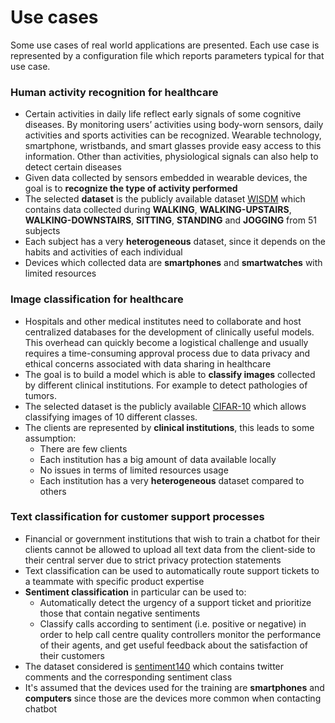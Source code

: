 # Use cases
Some use cases of real world applications are presented. Each use case is represented by a configuration file which reports 
parameters typical for that use case.

### Human activity recognition for healthcare
- Certain activities in daily life reflect early signals of some cognitive diseases. By monitoring users’ activities using 
body-worn sensors, daily activities and sports activities can be recognized. Wearable technology, smartphone, wristbands, 
and smart glasses provide easy access to this information. Other than activities, physiological signals can also help to detect certain diseases
- Given data collected by sensors embedded in wearable devices, the goal is to **recognize the type of activity performed**
- The selected **dataset** is the publicly available dataset [WISDM](https://www.cis.fordham.edu/wisdm/dataset.php) which contains 
data collected during **WALKING**, **WALKING-UPSTAIRS**, **WALKING-DOWNSTAIRS**, **SITTING**, **STANDING** and **JOGGING** from 51 subjects
- Each subject has a very **heterogeneous** dataset, since it depends on the habits and activities of each individual
- Devices which collected data are **smartphones** and **smartwatches** with limited resources

### Image classification for healthcare
- Hospitals and other medical institutes need to collaborate and host centralized databases for the development of 
clinically useful models. This overhead can quickly become a logistical challenge and usually requires a time-consuming 
approval process due to data privacy and ethical concerns associated with data sharing in healthcare
- The goal is to build a model which is able to **classify images** collected by different clinical institutions.
For example to detect pathologies of tumors.
- The selected dataset is the publicly available [CIFAR-10](https://www.cs.toronto.edu/%7Ekriz/cifar.html) which allows classifying images of 10 different classes.
- The clients are represented by **clinical institutions**, this leads to some assumption:
   - There are few clients
   - Each institution has a big amount of data available locally
   - No issues in terms of limited resources usage
   - Each institution has a very **heterogeneous** dataset compared to others

### Text classification for customer support processes
- Financial or government institutions that wish to train a chatbot for their clients cannot be allowed to upload all 
text data from the client-side to their central server due to strict privacy protection statements
- Text classification can be used to automatically route support tickets to a teammate
   with specific product expertise
- **Sentiment classification** in particular can be used to:
   - Automatically detect the urgency of a support ticket and prioritize those that contain negative sentiments
   - Classify calls according to sentiment (i.e. positive or negative) in order to help call centre quality
     controllers monitor the performance of their agents, and get useful feedback about the satisfaction
     of their customers
- The dataset considered is [sentiment140](http://help.sentiment140.com/home) which contains twitter comments and the corresponding sentiment class
- It's assumed that the devices used for the training are **smartphones** and **computers** since those are the devices
 more common when contacting chatbot